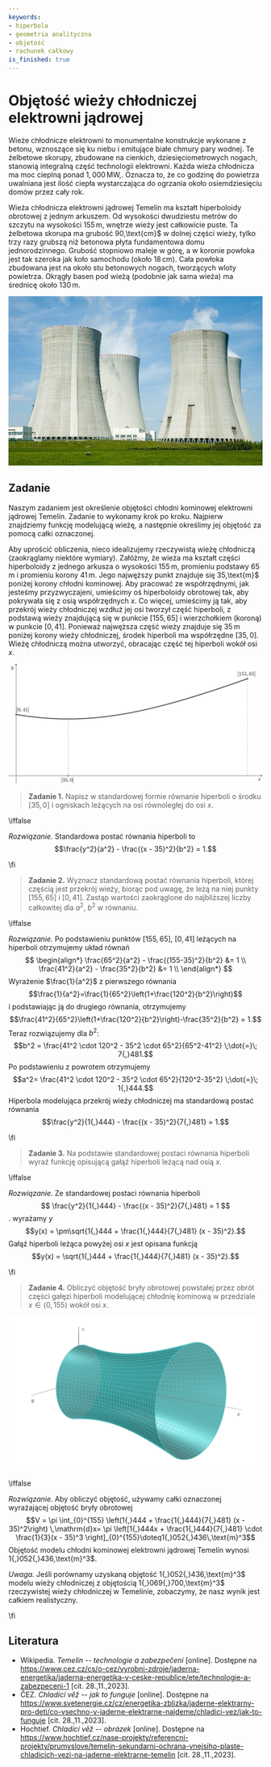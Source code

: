 ```yaml
---
keywords:
- hiperbola
- geometria analityczna
- objetość
- rachunek całkowy
is_finished: true
---
```



# Objętość wieży chłodniczej elektrowni jądrowej

Wieże chłodnicze elektrowni to monumentalne konstrukcje wykonane z betonu, wznoszące się ku niebu i emitujące białe chmury pary wodnej.
Te żelbetowe skorupy, zbudowane na cienkich, dziesięciometrowych nogach, stanowią integralną część technologii elektrowni.
Każda wieża chłodnicza ma moc cieplną ponad $1{,}000\,\text{MW,}$.
Oznacza to, że co godzinę do powietrza uwalniana jest ilość ciepła wystarczająca do ogrzania około osiemdziesięciu domów przez cały rok.

Wieża chłodnicza elektrowni jądrowej Temelín ma kształt hiperboloidy obrotowej z jednym arkuszem.
Od wysokości dwudziestu metrów do szczytu na wysokości $155\,\text{m}$, wnętrze wieży jest całkowicie puste.
Ta żelbetowa skorupa ma grubość 90\,\text{cm}$ w dolnej części wieży, tylko trzy razy grubszą niż betonowa płyta fundamentowa domu jednorodzinnego.
Grubość stopniowo maleje w górę, a w koronie powłoka jest tak szeroka jak koło samochodu (około $18\,\text{cm}$).
Cała powłoka zbudowana jest na około stu betonowych nogach, tworzących wloty powietrza.
Okrągły basen pod wieżą (podobnie jak sama wieża) ma średnicę około $130\,\text{m}$.


![Typowa wieża chłodnicza](00033_obr.jpeg)

## Zadanie

Naszym zadaniem jest określenie objętości chłodni kominowej elektrowni jądrowej Temelín. Zadanie to wykonamy krok po kroku. Najpierw znajdziemy funkcję modelującą wieżę, a następnie określimy jej objętość za pomocą całki oznaczonej.

Aby uprościć obliczenia, nieco idealizujemy rzeczywistą wieżę chłodniczą (zaokrąglamy niektóre wymiary). Załóżmy, że wieża ma kształt części hiperboloidy z jednego arkusza o wysokości $155\,\text{m}$, promieniu podstawy $65\,\text{m}$ i promieniu korony $41\,\text{m}$. Jego najwęższy punkt znajduje się 35\,\text{m}$ poniżej korony chłodni kominowej.
Aby pracować ze współrzędnymi, jak jesteśmy przyzwyczajeni, umieścimy oś hiperboloidy obrotowej tak, aby pokrywała się z osią współrzędnych $x$. Co więcej, umieścimy ją tak, aby przekrój wieży chłodniczej wzdłuż jej osi tworzył część hiperboli, z podstawą wieży znajdującą się w punkcie $[155, 65]$ i wierzchołkiem (koroną) w punkcie $[0, 41]$. Ponieważ najwęższa część wieży znajduje się $35\,\text{m}$ poniżej korony wieży chłodniczej, środek hiperboli ma współrzędne $[35, 0]$. Wieżę chłodniczą można utworzyć, obracając część tej hiperboli wokół osi $x$.

![Przekrój poziomej wieży chłodniczej. Korona wieży znajduje się po lewej stronie, a podstawa po prawej.](00033_obr_1.png)

> **Zadanie 1.** Napisz w standardowej formie równanie hiperboli o środku $[35, 0]$ i ogniskach leżących na osi równoległej do osi $x$.

\iffalse

*Rozwiązanie.* Standardowa postać równania hiperboli to
$$\frac{y^2}{a^2} - \frac{(x - 35)^2}{b^2} = 1.$$

\fi

> **Zadanie 2.** Wyznacz standardową postać równania hiperboli, której częścią jest przekrój wieży, biorąc pod uwagę, że leżą na niej punkty $[155, 65]$ i $[0, 41]$.
> Zastąp wartości zaokrąglone do najbliższej liczby całkowitej dla $a^2$, $b^2$ w równaniu.

\iffalse

*Rozwiązanie.* Po podstawieniu punktów $[155, 65]$, $[0, 41]$ leżących na hiperboli otrzymujemy układ równań
$$
\begin{align*}
\frac{65^2}{a^2} - \frac{(155-35)^2}{b^2} &= 1 \\
\frac{41^2}{a^2} - \frac{35^2}{b^2} &= 1 \\
\end{align*}
$$
Wyrażenie $\frac{1}{a^2}$ z pierwszego równania
$$\frac{1}{a^2}=\frac{1}{65^2}\left(1+\frac{120^2}{b^2}\right)$$
i podstawiając ją do drugiego równania, otrzymujemy
$$\frac{41^2}{65^2}\left(1+\frac{120^2}{b^2}\right)-\frac{35^2}{b^2} = 1.$$
Teraz rozwiązujemy dla $b^2$:
$$b^2 = \frac{41^2 \cdot 120^2 - 35^2 \cdot 65^2}{65^2-41^2} \;\dot{=}\; 7{,}481.$$
Po podstawieniu z powrotem otrzymujemy
$$a^2= \frac{41^2 \cdot 120^2 - 35^2 \cdot 65^2}{120^2-35^2} \;\dot{=}\; 1{,}444.$$
Hiperbola modelująca przekrój wieży chłodniczej ma standardową postać równania
$$\frac{y^2}{1{,}444} - \frac{(x - 35)^2}{7{,}481} = 1.$$

\fi

> **Zadanie 3.** Na podstawie standardowej postaci równania hiperboli wyraź funkcję opisującą gałąź hiperboli leżącą nad osią $x$.

\iffalse

*Rozwiązanie.* Ze standardowej postaci równania hiperboli
$$
\frac{y^2}{1{,}444} - \frac{(x - 35)^2}{7{,}481} = 1
$$.
wyrażamy $y$
$$y(x) = \pm\sqrt{1{,}444 + \frac{1{,}444}{7{,}481} (x - 35)^2}.$$
Gałąź hiperboli leżąca powyżej osi $x$ jest opisana funkcją
$$y(x) = \sqrt{1{,}444 + \frac{1{,}444}{7{,}481} (x - 35)^2}.$$

\fi

> **Zadanie 4.** Obliczyć objętość bryły obrotowej powstałej przez obrót części gałęzi hiperboli modelującej chłodnię kominową w przedziale
> $x\in\langle 0, 155\rangle$ wokół osi $x$.

![Model 3D wieży chłodniczej](00033_obr_2.png)

\iffalse

*Rozwiązanie.* Aby obliczyć objętość, używamy całki oznaczonej wyrażającej objętość bryły obrotowej
$$V = \pi \int_{0}^{155} \left(1{,}444 + \frac{1{,}444}{7{,}481} (x - 35)^2\right) \,\mathrm{d}x= \pi \left[1{,}444x + \frac{1{,}444}{7{,}481} \cdot \frac{1}{3}(x - 35)^3 \right]_{0}^{155}\doteq1{,}052{,}436\,\text{m}^3$$
Objętość modelu chłodni kominowej elektrowni jądrowej Temelín wynosi 1{,}052{,}436\,\text{m}^3$.

*Uwaga.* Jeśli porównamy uzyskaną objętość 1{,}052{,}436\,\text{m}^3$ modelu wieży chłodniczej z objętością 1{,}069{,}700\,\text{m}^3$ rzeczywistej wieży chłodniczej w Temelínie, zobaczymy, że nasz wynik jest całkiem realistyczny.

\fi

## Literatura

* Wikipedia. *Temelín -- technologie a zabezpečení* [online]. Dostępne na https://www.cez.cz/cs/o-cez/vyrobni-zdroje/jaderna-energetika/jaderna-energetika-v-ceske-republice/ete/technologie-a-zabezpeceni-1 [cit. 28.\,11.\,2023].
* ČEZ. *Chladící věž -- jak to funguje* [online]. Dostępne na https://www.svetenergie.cz/cz/energetika-zblizka/jaderne-elektrarny-pro-deti/co-vsechno-v-jaderne-elektrarne-najdeme/chladici-vez/jak-to-funguje [cit. 28.\,11.\,2023].
* Hochtief. *Chladící věž -- obrázek* [online]. Dostępne na https://www.hochtief.cz/nase-projekty/referencni-projekty/prumyslove/temelin-sekundarni-ochrana-vnejsiho-plaste-chladicich-vezi-na-jaderne-elektrarne-temelin [cit. 28.\,11.\,2023].

